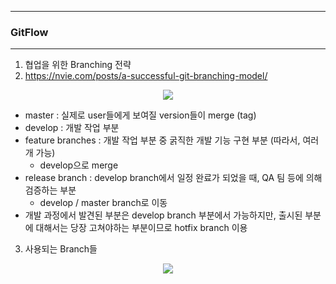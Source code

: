 -----
### GitFlow
-----
1. 협업을 위한 Branching 전략
2. https://nvie.com/posts/a-successful-git-branching-model/
<div align="center">
<img src="https://github.com/sooyounghan/Web/assets/34672301/ed5b615d-c3e5-4e20-a0f1-00274b8411ce">
</div>

  - master : 실제로 user들에게 보여질 version들이 merge (tag)
  - develop : 개발 작업 부분
  - feature branches : 개발 작업 부분 중 굵직한 개발 기능 구현 부분 (따라서, 여러 개 가능)
    + develop으로 merge
  - release branch : develop branch에서 일정 완료가 되었을 때, QA 팀 등에 의해 검증하는 부분
    + develop / master branch로 이동
  - 개발 과정에서 발견된 부분은 develop branch 부분에서 가능하지만, 출시된 부분에 대해서는 당장 고쳐야하는 부분이므로 hotfix branch 이용

3. 사용되는 Branch들
<div align="center">
<img src="https://github.com/sooyounghan/Web/assets/34672301/5e888038-acf3-468c-b1d8-f75161fc848c">
</div>
